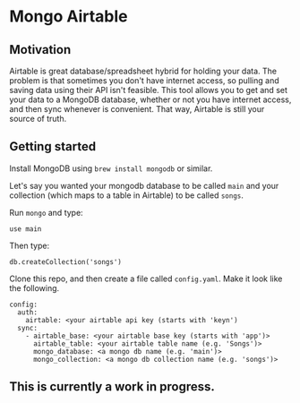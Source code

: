 Mongo Airtable
=============

Motivation
----------
Airtable is great database/spreadsheet hybrid for holding your data.  The
problem is that sometimes you don't have internet access, so pulling and
saving data using their API isn't feasible.  This tool allows you to
get and set your data to a MongoDB database, whether or not you have
internet access, and then sync whenever is convenient.  That way, Airtable
is still your source of truth.

Getting started
----------
Install MongoDB using `brew install mongodb` or similar. 

Let's say you wanted your mongodb database to be called `main` and your
collection (which maps to a table in Airtable) to be called `songs`.

Run `mongo` and type:

    use main

Then type:

    db.createCollection('songs')

Clone this repo, and then create a file called `config.yaml`.  Make it
look like the following.

    config:
      auth:
        airtable: <your airtable api key (starts with 'keyn')
      sync:
        - airtable_base: <your airtable base key (starts with 'app')>
          airtable_table: <your airtable table name (e.g. 'Songs')>
          mongo_database: <a mongo db name (e.g. 'main')>
          mongo_collection: <a mongo db collection name (e.g. 'songs')>

This is currently a work in progress.
-------------------------------------


